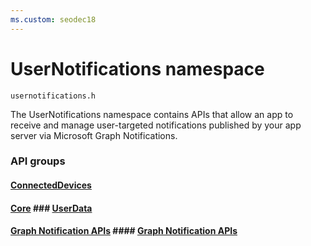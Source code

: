 ```yaml
---
ms.custom: seodec18
---
```


# UserNotifications namespace
```
usernotifications.h
```
The UserNotifications namespace contains APIs that allow an app to receive and manage user-targeted notifications published by your app server via Microsoft Graph Notifications. 

### API groups

#### [ConnectedDevices](../objectivec-api/connecteddevices/index.md)
#### [Core](https://docs.microsoft.com/en-us/windows/project-rome/objectivec-api/core/index)	### [UserData](../objectivec-api/userdata/index.md)
#### [Graph Notification APIs](usernotifications/index.md)	#### [Graph Notification APIs](usernotifications/index.md)
